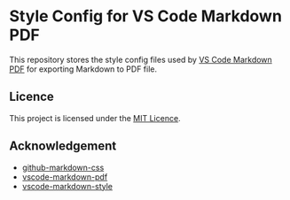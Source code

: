 # Style Config for VS Code Markdown PDF

This repository stores the style config files used by [VS Code Markdown PDF](https://github.com/yzane/vscode-markdown-pdf/) for exporting Markdown to PDF file.

## Licence

This project is licensed under the [MIT Licence](./LICENSE).

## Acknowledgement

- [github-markdown-css](https://github.com/sindresorhus/github-markdown-css)
- [vscode-markdown-pdf](https://github.com/yzane/vscode-markdown-pdf)
- [vscode-markdown-style](https://github.com/sindresorhus/github-markdown-css)
